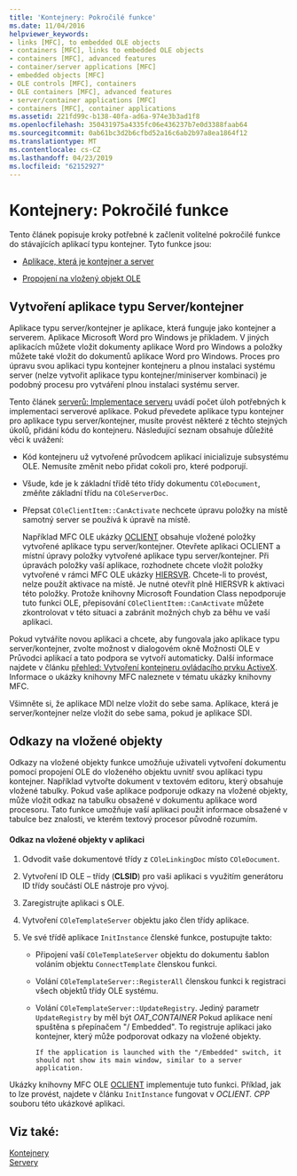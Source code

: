 ```yaml
---
title: 'Kontejnery: Pokročilé funkce'
ms.date: 11/04/2016
helpviewer_keywords:
- links [MFC], to embedded OLE objects
- containers [MFC], links to embedded OLE objects
- containers [MFC], advanced features
- container/server applications [MFC]
- embedded objects [MFC]
- OLE controls [MFC], containers
- OLE containers [MFC], advanced features
- server/container applications [MFC]
- containers [MFC], container applications
ms.assetid: 221fd99c-b138-40fa-ad6a-974e3b3ad1f8
ms.openlocfilehash: 350431975a4335fc06e436237b7e0d3388faab64
ms.sourcegitcommit: 0ab61bc3d2b6cfbd52a16c6ab2b97a8ea1864f12
ms.translationtype: MT
ms.contentlocale: cs-CZ
ms.lasthandoff: 04/23/2019
ms.locfileid: "62152927"
---
```

# <a name="containers-advanced-features"></a>Kontejnery: Pokročilé funkce

Tento článek popisuje kroky potřebné k začlenit volitelné pokročilé funkce do stávajících aplikací typu kontejner. Tyto funkce jsou:

- [Aplikace, která je kontejner a server](#_core_creating_a_container_server_application)

- [Propojení na vložený objekt OLE](#_core_links_to_embedded_objects)

##  <a name="_core_creating_a_container_server_application"></a> Vytvoření aplikace typu Server/kontejner

Aplikace typu server/kontejner je aplikace, která funguje jako kontejner a serverem. Aplikace Microsoft Word pro Windows je příkladem. V jiných aplikacích můžete vložit dokumenty aplikace Word pro Windows a položky můžete také vložit do dokumentů aplikace Word pro Windows. Proces pro úpravu svou aplikaci typu kontejner kontejneru a plnou instalaci systému server (nelze vytvořit aplikace typu kontejner/miniserver kombinaci) je podobný procesu pro vytváření plnou instalaci systému server.

Tento článek [serverů: Implementace serveru](../mfc/servers-implementing-a-server.md) uvádí počet úloh potřebných k implementaci serverové aplikace. Pokud převedete aplikace typu kontejner pro aplikace typu server/kontejner, musíte provést některé z těchto stejných úkolů, přidání kódu do kontejneru. Následující seznam obsahuje důležité věci k uvážení:

- Kód kontejneru už vytvořené průvodcem aplikací inicializuje subsystému OLE. Nemusíte změnit nebo přidat cokoli pro, které podporují.

- Všude, kde je k základní třídě této třídy dokumentu `COleDocument`, změňte základní třídu na `COleServerDoc`.

- Přepsat `COleClientItem::CanActivate` nechcete úpravu položky na místě samotný server se používá k úpravě na místě.

   Například MFC OLE ukázky [OCLIENT](../overview/visual-cpp-samples.md) obsahuje vložené položky vytvořené aplikace typu server/kontejner. Otevřete aplikaci OCLIENT a místní úpravy položky vytvořené aplikace typu server/kontejner. Při úpravách položky vaší aplikace, rozhodnete chcete vložit položky vytvořené v rámci MFC OLE ukázky [HIERSVR](../overview/visual-cpp-samples.md). Chcete-li to provést, nelze použít aktivace na místě. Je nutné otevřít plně HIERSVR k aktivaci této položky. Protože knihovny Microsoft Foundation Class nepodporuje tuto funkci OLE, přepisování `COleClientItem::CanActivate` můžete zkontrolovat v této situaci a zabránit možných chyb za běhu ve vaší aplikaci.

Pokud vytváříte novou aplikaci a chcete, aby fungovala jako aplikace typu server/kontejner, zvolte možnost v dialogovém okně Možnosti OLE v Průvodci aplikací a tato podpora se vytvoří automaticky. Další informace najdete v článku [přehled: Vytvoření kontejneru ovládacího prvku ActiveX](../mfc/reference/creating-an-mfc-activex-control-container.md). Informace o ukázky knihovny MFC naleznete v tématu ukázky knihovny MFC.

Všimněte si, že aplikace MDI nelze vložit do sebe sama. Aplikace, která je server/kontejner nelze vložit do sebe sama, pokud je aplikace SDI.

##  <a name="_core_links_to_embedded_objects"></a> Odkazy na vložené objekty

Odkazy na vložené objekty funkce umožňuje uživateli vytvoření dokumentu pomocí propojení OLE do vloženého objektu uvnitř svou aplikaci typu kontejner. Například vytvořte dokument v textovém editoru, který obsahuje vložené tabulky. Pokud vaše aplikace podporuje odkazy na vložené objekty, může vložit odkaz na tabulku obsažené v dokumentu aplikace word procesoru. Tato funkce umožňuje vaší aplikaci použít informace obsažené v tabulce bez znalosti, ve kterém textový procesor původně rozumím.

#### <a name="to-link-to-embedded-objects-in-your-application"></a>Odkaz na vložené objekty v aplikaci

1. Odvodit vaše dokumentové třídy z `COleLinkingDoc` místo `COleDocument`.

1. Vytvoření ID OLE – třídy (**CLSID**) pro vaši aplikaci s využitím generátoru ID třídy součástí OLE nástroje pro vývoj.

1. Zaregistrujte aplikaci s OLE.

1. Vytvoření `COleTemplateServer` objektu jako člen třídy aplikace.

1. Ve své třídě aplikace `InitInstance` členské funkce, postupujte takto:

   - Připojení vaší `COleTemplateServer` objektu do dokumentu šablon voláním objektu `ConnectTemplate` členskou funkci.

   - Volání `COleTemplateServer::RegisterAll` členskou funkci k registraci všech objektů třídy OLE systému.

   - Volání `COleTemplateServer::UpdateRegistry`. Jediný parametr `UpdateRegistry` by měl být *OAT_CONTAINER* Pokud aplikace není spuštěna s přepínačem "/ Embedded". To registruje aplikaci jako kontejner, který může podporovat odkazy na vložené objekty.

         If the application is launched with the "/Embedded" switch, it should not show its main window, similar to a server application.

Ukázky knihovny MFC OLE [OCLIENT](../overview/visual-cpp-samples.md) implementuje tuto funkci. Příklad, jak to lze provést, najdete v článku `InitInstance` fungovat v *OCLIENT. CPP* souboru této ukázkové aplikaci.

## <a name="see-also"></a>Viz také:

[Kontejnery](../mfc/containers.md)<br/>
[Servery](../mfc/servers.md)

